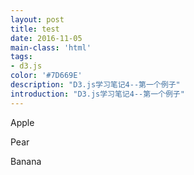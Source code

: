 ```yaml
---
layout: post
title: test
date: 2016-11-05
main-class: 'html'
tags:
- d3.js
color: '#7D669E'
description: "D3.js学习笔记4--第一个例子"
introduction: "D3.js学习笔记4--第一个例子"
---
```



<body> 
<p>Apple</p>
<p id="myid">Pear</p>
<p>Banana</p>

<script src="https://d3js.org/d3.v4.min.js"></script>
<script>
var p2 = d3.select("body").select("#myid");
p2.style("color","red");
</script>
</body> 
</html>

